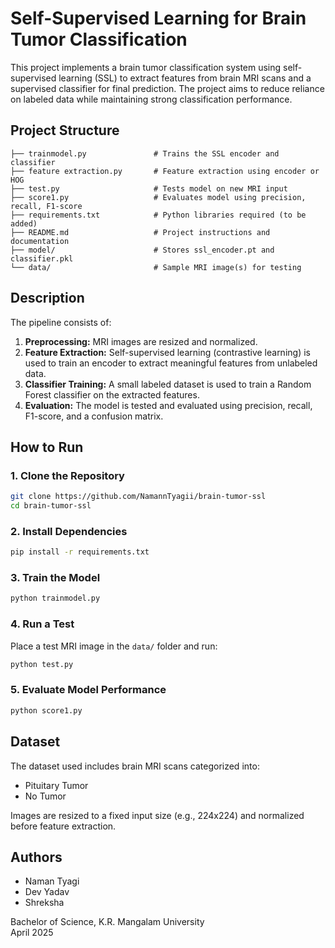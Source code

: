# Self-Supervised Learning for Brain Tumor Classification

This project implements a brain tumor classification system using self-supervised learning (SSL) to extract features from brain MRI scans and a supervised classifier for final prediction. The project aims to reduce reliance on labeled data while maintaining strong classification performance.

## Project Structure

```
├── trainmodel.py               # Trains the SSL encoder and classifier
├── feature extraction.py       # Feature extraction using encoder or HOG
├── test.py                     # Tests model on new MRI input
├── score1.py                   # Evaluates model using precision, recall, F1-score
├── requirements.txt            # Python libraries required (to be added)
├── README.md                   # Project instructions and documentation
├── model/                      # Stores ssl_encoder.pt and classifier.pkl
└── data/                       # Sample MRI image(s) for testing
```

## Description

The pipeline consists of:

1. **Preprocessing:** MRI images are resized and normalized.
2. **Feature Extraction:** Self-supervised learning (contrastive learning) is used to train an encoder to extract meaningful features from unlabeled data.
3. **Classifier Training:** A small labeled dataset is used to train a Random Forest classifier on the extracted features.
4. **Evaluation:** The model is tested and evaluated using precision, recall, F1-score, and a confusion matrix.

## How to Run

### 1. Clone the Repository

```bash
git clone https://github.com/NamannTyagii/brain-tumor-ssl
cd brain-tumor-ssl
```

### 2. Install Dependencies

```bash
pip install -r requirements.txt
```

### 3. Train the Model

```bash
python trainmodel.py
```

### 4. Run a Test

Place a test MRI image in the `data/` folder and run:

```bash
python test.py
```

### 5. Evaluate Model Performance

```bash
python score1.py
```

## Dataset

The dataset used includes brain MRI scans categorized into:
- Pituitary Tumor
- No Tumor

Images are resized to a fixed input size (e.g., 224x224) and normalized before feature extraction.

## Authors

- Naman Tyagi
- Dev Yadav
- Shreksha

Bachelor of Science, K.R. Mangalam University  
April 2025

